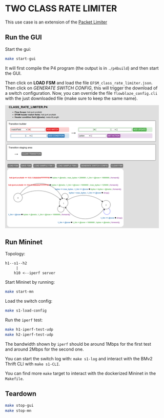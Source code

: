 # TWO CLASS RATE LIMITER

This use case is an extension of the [Packet Limiter](/p4src/packet_limiter/docs/README.md)
## Run the GUI
Start the gui:
```bash
make start-gui
```
It will first compile the P4 program (the output is in `./p4build`) and then start the GUI.

Then click on **LOAD FSM** and load the file `EFSM_class_rate_limiter.json`. Then click on *GENERATE SWITCH CONFIG*, 
this will trigger the download of a switch configuration. Now, you can override the file `flowblaze_config.cli` 
with the just downloaded file (make sure to keep the same name).

![](rate_limiter_gui.png)

## Run Mininet
Topology: 
```
h1--s1--h2
     |
    h10 <--iperf server
```

Start Mininet by running: 
```bash
make start-mn
```
Load the switch config:
```bash
make s1-load-config
```

Run the `iperf` test:
```bash
make h1-iperf-test-udp
make h2-iperf-test-udp
```

The bandwidth shown by `iperf` should be around 1Mbps for the first test and around 2Mbps for the second one.

You can start the switch log with: `make s1-log` and interact with the BMv2 Thrift CLI with `make s1-CLI`.

You can find more `make` target to interact with the dockerized Mininet in the `Makefile`.

## Teardown
```bash
make stop-gui
make stop-mn
```
